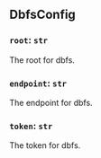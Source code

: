 ## DbfsConfig

### `root`: `str`

The root for dbfs.

### `endpoint`: `str`

The endpoint for dbfs.

### `token`: `str`

The token for dbfs.

